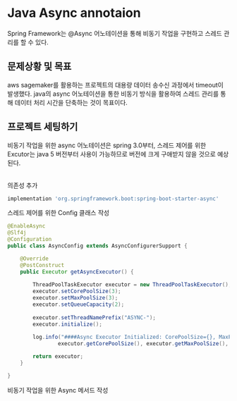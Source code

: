 # Java Async annotaion
Spring Framework는 @Async 어노테이션을 통해 비동기 작업을 구현하고 스레드 관리를 할 수 있다.

##  문제상황 및 목표
aws sagemaker를 활용하는 프로젝트의 대용량 데이터 송수신 과정에서 timeout이 발생했다. java의 async 어노테이션을 통한 비동기 방식을 활용하여 스레드 관리를 통해 데이터 처리 시간을 단축하는 것이 목표이다.

## 프로젝트 세팅하기
비동기 작업을 위한 async 어노테이션은 spring 3.0부터, 스레드 제어를 위한 Excutor는 java 5 버전부터 사용이 가능하므로 버전에 크게 구애받지 않을 것으로 예상된다.</br></br>

의존성 추가
```gradle
implementation 'org.springframework.boot:spring-boot-starter-async'

```
스레드 제어를 위한 Config 클래스 작성
```java
@EnableAsync
@Slf4j
@Configuration
public class AsyncConfig extends AsyncConfigurerSupport {

    @Override
    @PostConstruct
    public Executor getAsyncExecutor() {
        
        ThreadPoolTaskExecutor executor = new ThreadPoolTaskExecutor();
        executor.setCorePoolSize(3);
        executor.setMaxPoolSize(3);
        executor.setQueueCapacity(2);
        
        executor.setThreadNamePrefix("ASYNC-");
        executor.initialize();
        
        log.info("####Async Executor Initialized: CorePoolSize={}, MaxPoolSize={}, QueueCapacity={}",
                executor.getCorePoolSize(), executor.getMaxPoolSize(), executor.getQueueCapacity());

        return executor;
    }

}
```
비동기 작업을 위한 Async 메서드 작성
```java

```